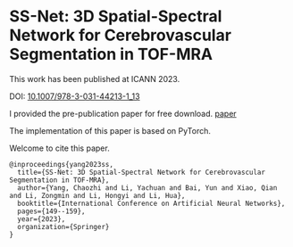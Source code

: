 # SS-Net: 3D Spatial-Spectral Network for Cerebrovascular Segmentation in TOF-MRA

This work has been published at ICANN 2023. 

DOI: [10.1007/978-3-031-44213-1_13](https://link.springer.com/chapter/10.1007/978-3-031-44213-1_13)

I provided the pre-publication paper for free download. [paper](./paper/ICANN2023_SS_Net.pdf)

The implementation of this paper is based on PyTorch.

Welcome to cite this paper.
```
@inproceedings{yang2023ss,
  title={SS-Net: 3D Spatial-Spectral Network for Cerebrovascular Segmentation in TOF-MRA},
  author={Yang, Chaozhi and Li, Yachuan and Bai, Yun and Xiao, Qian and Li, Zongmin and Li, Hongyi and Li, Hua},
  booktitle={International Conference on Artificial Neural Networks},
  pages={149--159},
  year={2023},
  organization={Springer}
}
```
